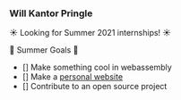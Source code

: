 ### Will Kantor Pringle

☀ Looking for Summer 2021 internships! ☀

🎯 Summer Goals 🎯
- [] Make something cool in webassembly
- [] Make a [personal website](https://willpringle.github.io/)
- [] Contribute to an open source project
